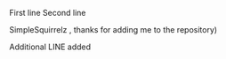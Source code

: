 First line
Second line

SimpleSquirrelz , thanks for adding me to the repository)

Additional LINE added